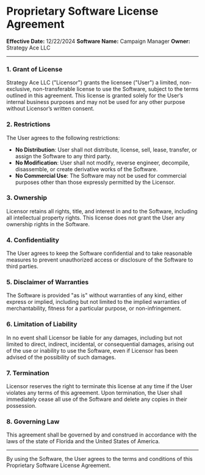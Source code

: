 # Proprietary Software License Agreement

**Effective Date:** 12/22/2024
**Software Name:** Campaign Manager 
**Owner:** Strategy Ace LLC 

---

### 1. Grant of License
Strategy Ace LLC ("Licensor") grants the licensee ("User") a limited, non-exclusive, non-transferable license to use the Software, subject to the terms outlined in this agreement. This license is granted solely for the User’s internal business purposes and may not be used for any other purpose without Licensor’s written consent.

### 2. Restrictions
The User agrees to the following restrictions:

- **No Distribution**: User shall not distribute, license, sell, lease, transfer, or assign the Software to any third party.
- **No Modification**: User shall not modify, reverse engineer, decompile, disassemble, or create derivative works of the Software.
- **No Commercial Use**: The Software may not be used for commercial purposes other than those expressly permitted by the Licensor.

### 3. Ownership
Licensor retains all rights, title, and interest in and to the Software, including all intellectual property rights. This license does not grant the User any ownership rights in the Software.

### 4. Confidentiality
The User agrees to keep the Software confidential and to take reasonable measures to prevent unauthorized access or disclosure of the Software to third parties.

### 5. Disclaimer of Warranties
The Software is provided "as is" without warranties of any kind, either express or implied, including but not limited to the implied warranties of merchantability, fitness for a particular purpose, or non-infringement.

### 6. Limitation of Liability
In no event shall Licensor be liable for any damages, including but not limited to direct, indirect, incidental, or consequential damages, arising out of the use or inability to use the Software, even if Licensor has been advised of the possibility of such damages.

### 7. Termination
Licensor reserves the right to terminate this license at any time if the User violates any terms of this agreement. Upon termination, the User shall immediately cease all use of the Software and delete any copies in their possession.

### 8. Governing Law
This agreement shall be governed by and construed in accordance with the laws of the state of Florida and the United States of America.

---

By using the Software, the User agrees to the terms and conditions of this Proprietary Software License Agreement.
